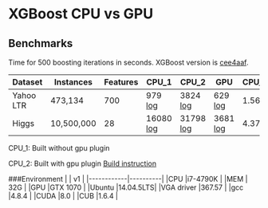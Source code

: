 # XGBoost CPU vs GPU

## Benchmarks

Time for 500 boosting iterations in seconds. XGBoost version is [cee4aaf](https://github.com/dmlc/xgboost/tree/cee4aafb93982a21e4fde10d202b3da1910934bf).

|Dataset | Instances | Features | CPU_1 | CPU_2 | GPU | CPU_1/GPU | CPU_2/GPU|
|--- | --- | --- | --- | --- | --- | --- | --- |
|Yahoo LTR | 473,134 | 700 | 979 [log](xgboost/xgboost_yahoo_speed_cpuonly.log)| 3824 [log](xgboost/xgboost_yahoo_speed.log)| 629 [log](xgboost/xgboost_yahoo_speed_gpu.log)| 1.56 | 6.08|
|Higgs | 10,500,000 | 28 | 16080 [log](xgboost/xgboost_higgs_speed_cpuonly.log)| 31798 [log](xgboost/xgboost_higgs_speed.log)| 3681 [log](xgboost/xgboost_higgs_speed_gpu.log)| 4.37 | 8.64|


CPU_1:  Built without gpu plugin

CPU_2:  Built with gpu plugin [Build instruction](https://github.com/dmlc/xgboost/blob/master/plugin/updater_gpu/README.md#build)

###Environment
|            |    v1    |
|------------|----------|
|CPU         |i7-4790K  |
|MEM         |     32G  |
|GPU         |GTX 1070  |
|Ubuntu      |14.04.5LTS|
|VGA driver  |367.57    |
|gcc         |4.8.4     |
|CUDA        |8.0       |
|CUB         |1.6.4     |
